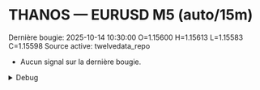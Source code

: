 # THANOS — EURUSD M5 (auto/15m)
Dernière bougie: 2025-10-14 10:30:00  O=1.15600  H=1.15613  L=1.15583  C=1.15598
Source active: twelvedata_repo

- Aucun signal sur la dernière bougie.

<details><summary>Debug</summary>

- TD_API_KEY manquant.

</details>
